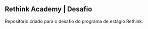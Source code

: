 
## Rethink Academy | Desafio


Repositório criado para o desafio do programa de estágio Rethink.


